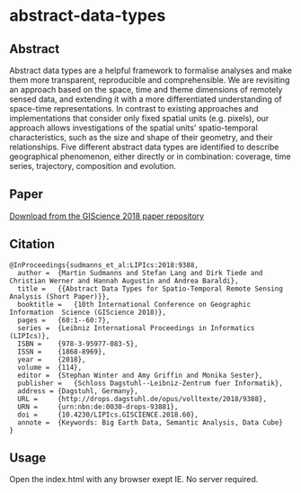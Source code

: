 # abstract-data-types

## Abstract

Abstract data types are a helpful framework to formalise analyses and make them more transparent, reproducible and comprehensible. We are revisiting an approach based on the space, time and theme dimensions of remotely sensed data, and extending it with a more differentiated understanding of space-time representations. In contrast to existing approaches and implementations that consider only fixed spatial units (e.g. pixels), our approach allows investigations of the spatial units' spatio-temporal characteristics, such as the size and shape of their geometry, and their relationships. Five different abstract data types are identified to describe geographical phenomenon, either directly or in combination: coverage, time series, trajectory, composition and evolution.

## Paper

[Download from the GIScience 2018 paper repository](http://drops.dagstuhl.de/opus/frontdoor.php?source_opus=9388)

## Citation

```
@InProceedings{sudmanns_et_al:LIPIcs:2018:9388,
  author =	{Martin Sudmanns and Stefan Lang and Dirk Tiede and Christian Werner and Hannah Augustin and Andrea Baraldi},
  title =	{{Abstract Data Types for Spatio-Temporal Remote Sensing Analysis (Short Paper)}},
  booktitle =	{10th International Conference on Geographic Information  Science (GIScience 2018)},
  pages =	{60:1--60:7},
  series =	{Leibniz International Proceedings in Informatics (LIPIcs)},
  ISBN =	{978-3-95977-083-5},
  ISSN =	{1868-8969},
  year =	{2018},
  volume =	{114},
  editor =	{Stephan Winter and Amy Griffin and Monika Sester},
  publisher =	{Schloss Dagstuhl--Leibniz-Zentrum fuer Informatik},
  address =	{Dagstuhl, Germany},
  URL =		{http://drops.dagstuhl.de/opus/volltexte/2018/9388},
  URN =		{urn:nbn:de:0030-drops-93881},
  doi =		{10.4230/LIPIcs.GISCIENCE.2018.60},
  annote =	{Keywords: Big Earth Data, Semantic Analysis, Data Cube}
}
```

## Usage

Open the index.html with any browser exept IE. No server required.

